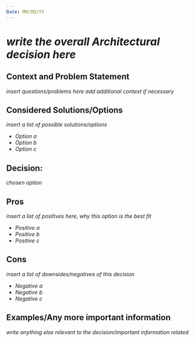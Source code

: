 ```yaml
---
Date: MM/DD/YY
---
```


# *write the overall Architectural decision here*


## Context and Problem Statement

*insert questions/problems here*
*add additional context if necessary*

## Considered Solutions/Options

*insert a list of possible solutions/options*
* *Option a*
* *Option b*
* *Option c*

## Decision:

*chosen option*

## Pros

*insert a list of positives here, why this option is the best fit*
* *Positive a*
* *Positive b*
* *Positive c*

## Cons 

*insert a list of downsides/negatives of this decision*
* *Negative a*
* *Negative b*
* *Negative c*

## Examples/Any more important information


*write anything else relevant to the decision/important information related*
